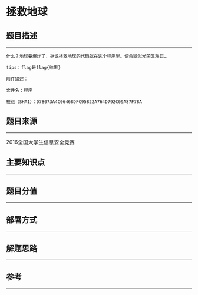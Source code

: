 # 拯救地球

## 题目描述
---
```
什么？地球要爆炸了，据说拯救地球的代码就在这个程序里。使命貌似光荣又艰巨…

tips：flag是flag{结果}

附件描述：

文件名：程序

校验（SHA1）：D78073A4C06468DFC95822A764D792C09A87F78A
```

## 题目来源
---
2016全国大学生信息安全竞赛

## 主要知识点
---


## 题目分值
---


## 部署方式
---


## 解题思路
---


## 参考
---

